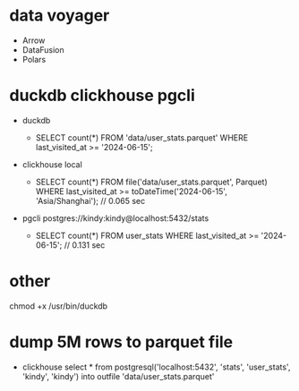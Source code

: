 # data voyager
- Arrow
- DataFusion
- Polars

# duckdb clickhouse pgcli

- duckdb
  * SELECT count(*)
    FROM 'data/user_stats.parquet'
    WHERE last_visited_at >= '2024-06-15';

- clickhouse local
  * SELECT count(*)
    FROM file('data/user_stats.parquet', Parquet)
    WHERE last_visited_at >= toDateTime('2024-06-15', 'Asia/Shanghai');    // 0.065 sec

- pgcli postgres://kindy:kindy@localhost:5432/stats
  * SELECT count(*) FROM user_stats WHERE last_visited_at >= '2024-06-15'; // 0.131 sec
# other
chmod +x /usr/bin/duckdb

# dump 5M rows to parquet file

- clickhouse
select * from postgresql('localhost:5432', 'stats', 'user_stats', 'kindy', 'kindy')
into outfile 'data/user_stats.parquet'
